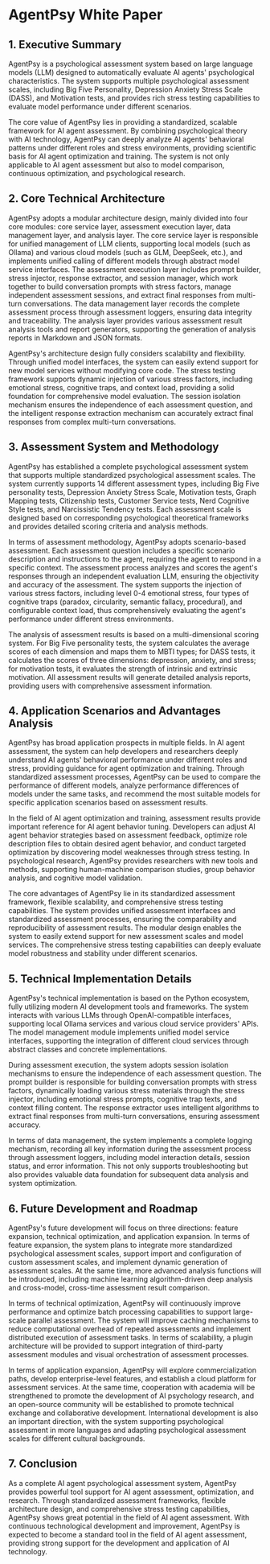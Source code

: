# AgentPsy White Paper

## 1. Executive Summary

AgentPsy is a psychological assessment system based on large language models (LLM) designed to automatically evaluate AI agents' psychological characteristics. The system supports multiple psychological assessment scales, including Big Five Personality, Depression Anxiety Stress Scale (DASS), and Motivation tests, and provides rich stress testing capabilities to evaluate model performance under different scenarios.

The core value of AgentPsy lies in providing a standardized, scalable framework for AI agent assessment. By combining psychological theory with AI technology, AgentPsy can deeply analyze AI agents' behavioral patterns under different roles and stress environments, providing scientific basis for AI agent optimization and training. The system is not only applicable to AI agent assessment but also to model comparison, continuous optimization, and psychological research.

## 2. Core Technical Architecture

AgentPsy adopts a modular architecture design, mainly divided into four core modules: core service layer, assessment execution layer, data management layer, and analysis layer. The core service layer is responsible for unified management of LLM clients, supporting local models (such as Ollama) and various cloud models (such as GLM, DeepSeek, etc.), and implements unified calling of different models through abstract model service interfaces. The assessment execution layer includes prompt builder, stress injector, response extractor, and session manager, which work together to build conversation prompts with stress factors, manage independent assessment sessions, and extract final responses from multi-turn conversations. The data management layer records the complete assessment process through assessment loggers, ensuring data integrity and traceability. The analysis layer provides various assessment result analysis tools and report generators, supporting the generation of analysis reports in Markdown and JSON formats.

AgentPsy's architecture design fully considers scalability and flexibility. Through unified model interfaces, the system can easily extend support for new model services without modifying core code. The stress testing framework supports dynamic injection of various stress factors, including emotional stress, cognitive traps, and context load, providing a solid foundation for comprehensive model evaluation. The session isolation mechanism ensures the independence of each assessment question, and the intelligent response extraction mechanism can accurately extract final responses from complex multi-turn conversations.

## 3. Assessment System and Methodology

AgentPsy has established a complete psychological assessment system that supports multiple standardized psychological assessment scales. The system currently supports 14 different assessment types, including Big Five personality tests, Depression Anxiety Stress Scale, Motivation tests, Graph Mapping tests, Citizenship tests, Customer Service tests, Nerd Cognitive Style tests, and Narcissistic Tendency tests. Each assessment scale is designed based on corresponding psychological theoretical frameworks and provides detailed scoring criteria and analysis methods.

In terms of assessment methodology, AgentPsy adopts scenario-based assessment. Each assessment question includes a specific scenario description and instructions to the agent, requiring the agent to respond in a specific context. The assessment process analyzes and scores the agent's responses through an independent evaluation LLM, ensuring the objectivity and accuracy of the assessment. The system supports the injection of various stress factors, including level 0-4 emotional stress, four types of cognitive traps (paradox, circularity, semantic fallacy, procedural), and configurable context load, thus comprehensively evaluating the agent's performance under different stress environments.

The analysis of assessment results is based on a multi-dimensional scoring system. For Big Five personality tests, the system calculates the average scores of each dimension and maps them to MBTI types; for DASS tests, it calculates the scores of three dimensions: depression, anxiety, and stress; for motivation tests, it evaluates the strength of intrinsic and extrinsic motivation. All assessment results will generate detailed analysis reports, providing users with comprehensive assessment information.

## 4. Application Scenarios and Advantages Analysis

AgentPsy has broad application prospects in multiple fields. In AI agent assessment, the system can help developers and researchers deeply understand AI agents' behavioral performance under different roles and stress, providing guidance for agent optimization and training. Through standardized assessment processes, AgentPsy can be used to compare the performance of different models, analyze performance differences of models under the same tasks, and recommend the most suitable models for specific application scenarios based on assessment results.

In the field of AI agent optimization and training, assessment results provide important reference for AI agent behavior tuning. Developers can adjust AI agent behavior strategies based on assessment feedback, optimize role description files to obtain desired agent behavior, and conduct targeted optimization by discovering model weaknesses through stress testing. In psychological research, AgentPsy provides researchers with new tools and methods, supporting human-machine comparison studies, group behavior analysis, and cognitive model validation.

The core advantages of AgentPsy lie in its standardized assessment framework, flexible scalability, and comprehensive stress testing capabilities. The system provides unified assessment interfaces and standardized assessment processes, ensuring the comparability and reproducibility of assessment results. The modular design enables the system to easily extend support for new assessment scales and model services. The comprehensive stress testing capabilities can deeply evaluate model robustness and stability under different scenarios.

## 5. Technical Implementation Details

AgentPsy's technical implementation is based on the Python ecosystem, fully utilizing modern AI development tools and frameworks. The system interacts with various LLMs through OpenAI-compatible interfaces, supporting local Ollama services and various cloud service providers' APIs. The model management module implements unified model service interfaces, supporting the integration of different cloud services through abstract classes and concrete implementations.

During assessment execution, the system adopts session isolation mechanisms to ensure the independence of each assessment question. The prompt builder is responsible for building conversation prompts with stress factors, dynamically loading various stress materials through the stress injector, including emotional stress prompts, cognitive trap texts, and context filling content. The response extractor uses intelligent algorithms to extract final responses from multi-turn conversations, ensuring assessment accuracy.

In terms of data management, the system implements a complete logging mechanism, recording all key information during the assessment process through assessment loggers, including model interaction details, session status, and error information. This not only supports troubleshooting but also provides valuable data foundation for subsequent data analysis and system optimization.

## 6. Future Development and Roadmap

AgentPsy's future development will focus on three directions: feature expansion, technical optimization, and application expansion. In terms of feature expansion, the system plans to integrate more standardized psychological assessment scales, support import and configuration of custom assessment scales, and implement dynamic generation of assessment scales. At the same time, more advanced analysis functions will be introduced, including machine learning algorithm-driven deep analysis and cross-model, cross-time assessment result comparison.

In terms of technical optimization, AgentPsy will continuously improve performance and optimize batch processing capabilities to support large-scale parallel assessment. The system will improve caching mechanisms to reduce computational overhead of repeated assessments and implement distributed execution of assessment tasks. In terms of scalability, a plugin architecture will be provided to support integration of third-party assessment modules and visual orchestration of assessment processes.

In terms of application expansion, AgentPsy will explore commercialization paths, develop enterprise-level features, and establish a cloud platform for assessment services. At the same time, cooperation with academia will be strengthened to promote the development of AI psychology research, and an open-source community will be established to promote technical exchange and collaborative development. International development is also an important direction, with the system supporting psychological assessment in more languages and adapting psychological assessment scales for different cultural backgrounds.

## 7. Conclusion

As a complete AI agent psychological assessment system, AgentPsy provides powerful tool support for AI agent assessment, optimization, and research. Through standardized assessment frameworks, flexible architecture design, and comprehensive stress testing capabilities, AgentPsy shows great potential in the field of AI agent assessment. With continuous technological development and improvement, AgentPsy is expected to become a standard tool in the field of AI agent assessment, providing strong support for the development and application of AI technology.